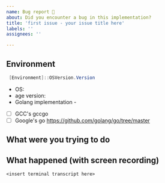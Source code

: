 ```yaml
---
name: Bug report 🐞
about: Did you encounter a bug in this implementation?
title: 'first issue - your issue title here'
labels: ''
assignees: ''

---
```


## Environment

```powershell
 [Environment]::OSVersion.Version
```

* OS:
* age version:
* Golang implementation -

- [ ] GCC's gccgo
- [ ] Google's go https://github.com/golang/go/tree/master

## What were you trying to do

## What happened (with screen recording)

```
<insert terminal transcript here>
```
